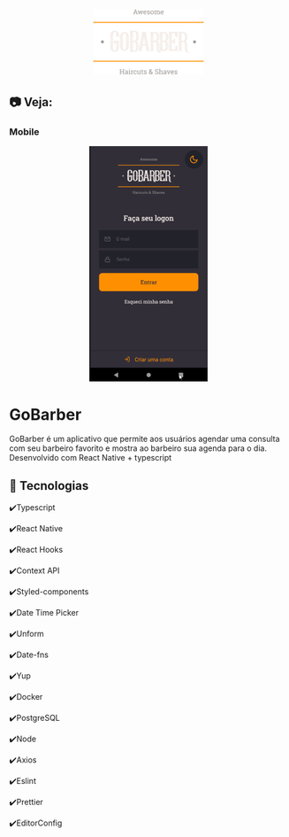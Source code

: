 <h1 align="center">
    <img alt="GoBarber" src="github/logo.png" width="200px" />
</h1>


## :camera: Veja:

### Mobile

<div align="center" >
  <img src="./github/AppGobarber.gif" alt="demo-mobile" height="425">
</div>

# GoBarber
GoBarber é um aplicativo que permite aos usuários agendar uma consulta com seu barbeiro favorito e mostra ao barbeiro sua agenda para o dia.
Desenvolvido com React Native + typescript

## :rocket: Tecnologias

✔️Typescript

✔️React Native

✔️React Hooks

✔️Context API

✔️Styled-components

✔️Date Time Picker

✔️Unform

✔️Date-fns

✔️Yup

✔️Docker

✔️PostgreSQL

✔️Node

✔️Axios

✔️Eslint

✔️Prettier

✔️EditorConfig



